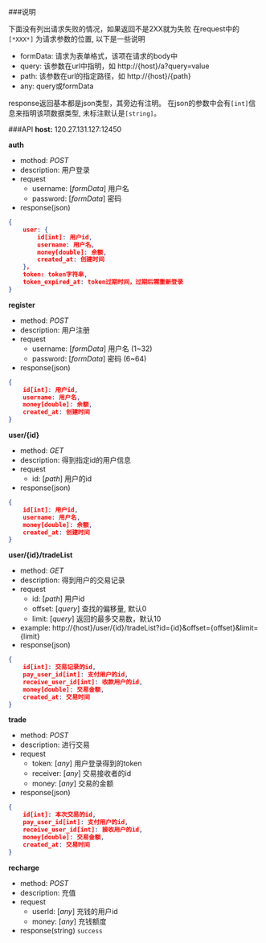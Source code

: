 ###说明

下面没有列出请求失败的情况，如果返回不是2XX就为失败
在request中的 `[*XXX*]` 为请求参数的位置, 以下是一些说明
- formData: 请求为表单格式，该项在请求的body中
- query: 该参数在url中指明，如 http://{host}/a?query=value
- path: 该参数在url的指定路径，如 http://{host}/{path}
- any: query或formData

response返回基本都是json类型，其旁边有注明。
在json的参数中会有`[int]`信息来指明该项数据类型, 未标注默认是`[string]`。

###API
**host:** 120.27.131.127:12450

**auth**
- mothod: *POST*
- description: 用户登录
- request
	- username: [*formData*] 用户名
	- password: [*formData*] 密码
- response(json)
```json
{
	user: {
    	id[int]: 用户id,
        username: 用户名,
        money[double]: 余额,
        created_at: 创建时间
    }，
    token: token字符串,
    token_expired_at: token过期时间，过期后需重新登录
}
```

**register**
- method: *POST*
- description: 用户注册
- request
	- username: [*formData*] 用户名 (1~32)
	- password: [*formData*] 密码 (6~64)
- response(json)
```json
{
	id[int]: 用户id,
    username: 用户名,
    money[double]: 余额,
    created_at: 创建时间
}
```

**user/{id}**
- method: *GET*
- description: 得到指定id的用户信息
- request
	- id: [*path*] 用户的id
- response(json)
```json
{
	id[int]: 用户id,
    username: 用户名,
    money[double]: 余额,
    created_at: 创建时间
}
```

**user/{id}/tradeList**
- method: *GET*
- description: 得到用户的交易记录
- request
	- id: [*path*] 用户id
	- offset: [*query*] 查找的偏移量, 默认0
	- limit: [*query*] 返回的最多交易数，默认10
- example: http://{host}/user/{id}/tradeList?id={id}&offset={offset}&limit={limit}
- response(json)
```json
{
	id[int]: 交易记录的id,
    pay_user_id[int]: 支付用户的id,
    receive_user_id[int]: 收款用户的id,
    money[double]: 交易金额,
    created_at: 交易时间
}
```

**trade**
- method: *POST*
- description: 进行交易
- request
	- token: [*any*] 用户登录得到的token
	- receiver: [*any*] 交易接收者的id
	- money: [*any*] 交易的金额
- response(json)
```json
{
	id[int]: 本次交易的id,
    pay_user_id[int]: 支付用户的id,
    receive_user_id[int]: 接收用户的id,
    money[double]: 交易金额,
    created_at: 交易时间
}
```

**recharge**
- method: *POST*
- description: 充值
- request
	- userId: [*any*] 充钱的用户id
	- money: [*any*] 充钱额度
- response(string)
`success`